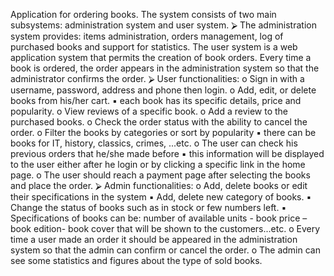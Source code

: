 Application for ordering books. The system consists of two main subsystems: administration system and user system.
⮚ The administration system provides: items administration, orders management, log of purchased books and support for statistics. The user system is a web application system
that permits the creation of book orders. Every time a book is ordered, the order appears
in the administration system so that the administrator confirms the order.
⮚ User functionalities:
o Sign in with a username, password, address and phone then login.
o Add, edit, or delete books from his/her cart.
▪ each book has its specific details, price and popularity.
o View reviews of a specific book.
o Add a review to the purchased books.
o Check the order status with the ability to cancel the order.
o Filter the books by categories or sort by popularity
▪ there can be books for IT, history, classics, crimes, ...etc.
o The user can check his previous orders that he/she made before
▪ this information will be displayed to the user either after he login or by
clicking a specific link in the home page.
o The user should reach a payment page after selecting the books and place the
order.
⮚ Admin functionalities:
o Add, delete books or edit their specifications in the system
▪ Add, delete new category of books.
▪ Change the status of books such as in stock or few numbers left.
▪ Specifications of books can be: number of available units - book price –
book edition- book cover that will be shown to the customers...etc.
o Every time a user made an order it should be appeared in the administration
system so that the admin can confirm or cancel the order.
o The admin can see some statistics and figures about the type of sold books.

